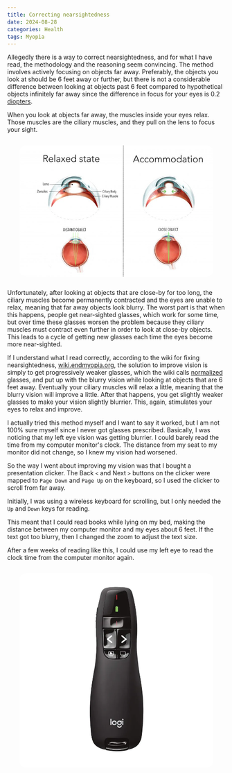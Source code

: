 ```yaml
---
title: Correcting nearsightedness
date: 2024-08-28
categories: Health
tags: Myopia
---
```


Allegedly there is a way to correct nearsightedness, and for what I have read,
the methodology and the reasoning seem convincing. The method involves actively
focusing on objects far away. Preferably, the objects you look at should be 6
feet away or further, but there is not a considerable difference between looking
at objects past 6 feet compared to hypothetical objects infinitely far away
since the difference in focus for your eyes is 0.2
[diopters](https://wiki.endmyopia.org/wiki/Diopters).

When you look at objects far away, the muscles inside your eyes relax. Those
muscles are the ciliary muscles, and they pull on the lens to focus your sight.

<div style="display: flex; margin: 2em">
  <img style="border-radius: 15px" src="./images/lens-state.jpg" alt="A diagram of relaxed and accomodated lenses.">
</div>

Unfortunately, after looking at objects that are close-by for too long, the
ciliary muscles become permanently contracted and the eyes are unable to relax,
meaning that far away objects look blurry. The worst part is that when this
happens, people get near-sighted glasses, which work for some time, but over
time these glasses worsen the problem because they ciliary muscles must contract
even further in order to look at close-by objects. This leads to a cycle of
getting new glasses each time the eyes become more near-sighted.

If I understand what I read correctly, according to the wiki for fixing
nearsightedness,
[wiki.endmyopia.org](https://wiki.endmyopia.org/wiki/EndMyopia_Wiki), the
solution to improve vision is simply to get progressively weaker glasses, which
the wiki calls [normalized](https://wiki.endmyopia.org/wiki/Normalized) glasses,
and put up with the blurry vision while looking at objects that are 6 feet away.
Eventually your ciliary muscles will relax a little, meaning that the blurry
vision will improve a little. After that happens, you get slightly weaker
glasses to make your vision slightly blurrier. This, again, stimulates your eyes
to relax and improve.

I actually tried this method myself and I want to say it worked, but I am not
100% sure myself since I never got glasses prescribed. Basically, I was noticing
that my left eye vision was getting blurrier. I could barely read the time from
my computer monitor's clock. The distance from my seat to my monitor did not
change, so I knew my vision had worsened.

So the way I went about improving my vision was that I bought a presentation
clicker. The Back `<` and Next `>` buttons on the clicker were mapped to `Page
Down` and `Page Up` on the keyboard, so I used the clicker to scroll from far away.

Initially, I was using a wireless keyboard for scrolling, but I only needed the
`Up` and `Down` keys for reading.

This meant that I could read books while lying on my bed, making the distance
between my computer monitor and my eyes about 6 feet. If the text got too
blurry, then I changed the zoom to adjust the text size.

After a few weeks of reading like this, I could use my left eye to read the clock
time from the computer monitor again.

<div style="display: flex; margin: 2em">
  <img style="border-radius: 15px" src="./images/presentation-clicker.webp" alt="An image of a presentation clicker.">
</div>

